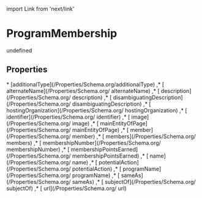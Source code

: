 import Link from 'next/link'
# ProgramMembership

undefined

## Properties

<Grid>
* [additionalType](/Properties/Schema.org/additionalType)
,* [ alternateName](/Properties/Schema.org/ alternateName)
,* [ description](/Properties/Schema.org/ description)
,* [ disambiguatingDescription](/Properties/Schema.org/ disambiguatingDescription)
,* [ hostingOrganization](/Properties/Schema.org/ hostingOrganization)
,* [ identifier](/Properties/Schema.org/ identifier)
,* [ image](/Properties/Schema.org/ image)
,* [ mainEntityOfPage](/Properties/Schema.org/ mainEntityOfPage)
,* [ member](/Properties/Schema.org/ member)
,* [ members](/Properties/Schema.org/ members)
,* [ membershipNumber](/Properties/Schema.org/ membershipNumber)
,* [ membershipPointsEarned](/Properties/Schema.org/ membershipPointsEarned)
,* [ name](/Properties/Schema.org/ name)
,* [ potentialAction](/Properties/Schema.org/ potentialAction)
,* [ programName](/Properties/Schema.org/ programName)
,* [ sameAs](/Properties/Schema.org/ sameAs)
,* [ subjectOf](/Properties/Schema.org/ subjectOf)
,* [ url](/Properties/Schema.org/ url)

</Grid>

